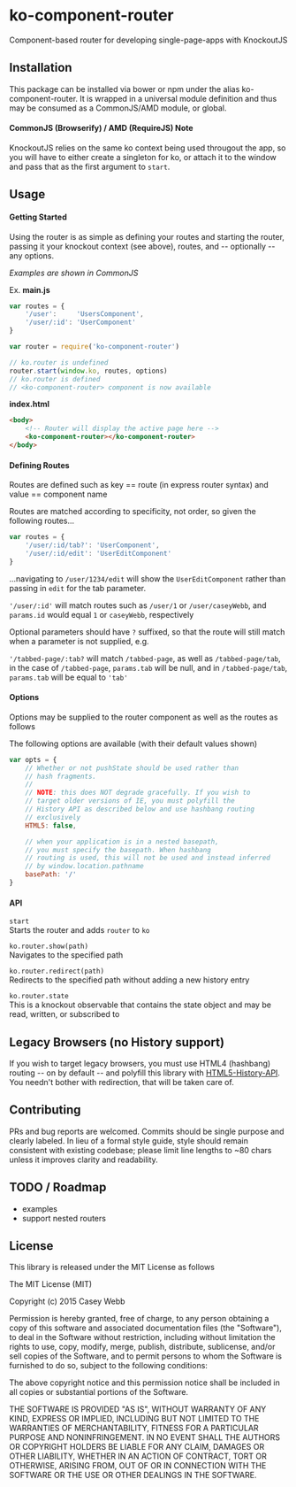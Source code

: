 # ko-component-router
Component-based router for developing single-page-apps with KnockoutJS

## Installation
This package can be installed via bower or npm under the alias ko-component-router. It is wrapped in a universal module definition and thus may be consumed as a CommonJS/AMD module, or global.

#### CommonJS (Browserify) / AMD (RequireJS) Note
KnockoutJS relies on the same ko context being used througout the app, so you will have to either create a singleton for ko, or attach it to the window and pass that as the first argument to `start`.

## Usage

#### Getting Started
Using the router is as simple as defining your routes and starting the router, passing it your knockout context (see above), routes, and -- optionally -- any options. 

_Examples are shown in CommonJS_

Ex.
__main.js__
```javascript
var routes = {
    '/user':     'UsersComponent',
    '/user/:id': 'UserComponent'
}

var router = require('ko-component-router')

// ko.router is undefined
router.start(window.ko, routes, options)
// ko.router is defined
// <ko-component-router> component is now available
```

__index.html__
```html
<body>
    <!-- Router will display the active page here -->
    <ko-component-router></ko-component-router>
</body>
```

#### Defining Routes
Routes are defined such as key == route (in express router syntax) and value == component name

Routes are matched according to specificity, not order, so given the following routes...
```javascript
var routes = {
    '/user/:id/tab?': 'UserComponent',
    '/user/:id/edit': 'UserEditComponent'
} 
```
...navigating to `/user/1234/edit` will show the `UserEditComponent` rather than passing in `edit` for the tab parameter.

`'/user/:id'` will match routes such as `/user/1` or `/user/caseyWebb`,
and `params.id` would equal `1` or `caseyWebb`, respectively

Optional parameters should have `?` suffixed, so that the route will still match when a parameter is not supplied, e.g.

`'/tabbed-page/:tab?` will match `/tabbed-page`, as well as `/tabbed-page/tab`,
in the case of `/tabbed-page`, `params.tab` will be null, and in `/tabbed-page/tab`, `params.tab` will be equal to `'tab'`

#### Options
Options may be supplied to the router component as well as the routes as follows

The following options are available (with their default values shown)

```javascript
var opts = {
    // Whether or not pushState should be used rather than
    // hash fragments.
    //
    // NOTE: this does NOT degrade gracefully. If you wish to
    // target older versions of IE, you must polyfill the 
    // History API as described below and use hashbang routing
    // exclusively
    HTML5: false,

    // when your application is in a nested basepath,
    // you must specify the basepath. When hashbang
    // routing is used, this will not be used and instead inferred
    // by window.location.pathname
    basePath: '/'
}
```

#### API
`start`  
Starts the router and adds `router` to `ko`

`ko.router.show(path)`  
Navigates to the specified path

`ko.router.redirect(path)`  
Redirects to the specified path without adding a new history entry

`ko.router.state`  
This is a knockout observable that contains the state object and may be read, written, or subscribed to

## Legacy Browsers (no History support)
If you wish to target legacy browsers, you must use HTML4 (hashbang) routing -- on by default -- and polyfill this library with [HTML5-History-API](https://github.com/devote/HTML5-History-API). You needn't bother with redirection, that will be taken care of.

## Contributing
PRs and bug reports are welcomed. Commits should be single purpose and clearly labeled. In lieu of a formal style guide, style should remain consistent with existing codebase; please limit line lengths to ~80 chars unless it improves clarity and readability.

## TODO / Roadmap
- examples
- support nested routers

## License
This library is released under the MIT License as follows

The MIT License (MIT)

Copyright (c) 2015 Casey Webb

Permission is hereby granted, free of charge, to any person obtaining a copy
of this software and associated documentation files (the "Software"), to deal
in the Software without restriction, including without limitation the rights
to use, copy, modify, merge, publish, distribute, sublicense, and/or sell
copies of the Software, and to permit persons to whom the Software is
furnished to do so, subject to the following conditions:

The above copyright notice and this permission notice shall be included in all
copies or substantial portions of the Software.

THE SOFTWARE IS PROVIDED "AS IS", WITHOUT WARRANTY OF ANY KIND, EXPRESS OR
IMPLIED, INCLUDING BUT NOT LIMITED TO THE WARRANTIES OF MERCHANTABILITY,
FITNESS FOR A PARTICULAR PURPOSE AND NONINFRINGEMENT. IN NO EVENT SHALL THE
AUTHORS OR COPYRIGHT HOLDERS BE LIABLE FOR ANY CLAIM, DAMAGES OR OTHER
LIABILITY, WHETHER IN AN ACTION OF CONTRACT, TORT OR OTHERWISE, ARISING FROM,
OUT OF OR IN CONNECTION WITH THE SOFTWARE OR THE USE OR OTHER DEALINGS IN THE
SOFTWARE.
